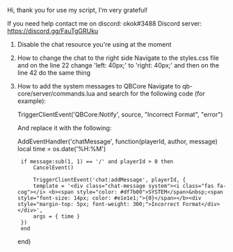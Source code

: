 Hi, thank you for use my script, I'm very grateful!

If you need help contact me on discord: okok#3488
Discord server: https://discord.gg/FauTgGRUku

1. Disable the chat resource you're using at the moment

2. How to change the chat to the right side
	Navigate to the styles.css file and on the line 22 change 'left: 40px;' to 'right: 40px;' and then on the line 42 do the same thing

3. How to add the system messages to QBCore
	Navigate to qb-core/server/commands.lua and search for the following code (for example):

	TriggerClientEvent('QBCore:Notify', source, "Incorrect Format", "error")

	And replace it with the following:

	AddEventHandler('chatMessage', function(playerId, author, message)
		local time = os.date('%H:%M')

		if message:sub(1, 1) == '/' and playerId > 0 then
			CancelEvent()

			TriggerClientEvent('chat:addMessage', playerId, {
		    template = '<div class="chat-message system"><i class="fas fa-cog"></i> <b><span style="color: #df7b00">SYSTEM</span>&nbsp;<span style="font-size: 14px; color: #e1e1e1;">{0}</span></b><div style="margin-top: 5px; font-weight: 300;">Incorrect Format</div></div>',
		    args = { time }
		})
		end
	end)
